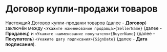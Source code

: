 # Договор купли-продажи товаров
Настоящий Договор купли-продажи товаров (далее - **Договор**) заключён между `<Укажите наименование продавца>{SellerName}` (далее - **Продавец**) и `<Укажите наименование покупателя>{BuyerName}` (далее - **Покупатель**) `<Укажите дату подписания>{SignDate}` (далее - **Дата подписания**).
